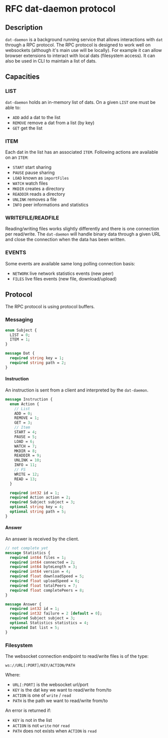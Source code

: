 # RFC dat-daemon protocol

## Description

`dat-daemon` is a background running service that allows interactions with `dat` through a RPC protocol.
The RPC protocol is designed to work well on websockets (although it's main use will be locally). For example it can allow browser extensions to interact with local dats (filesystem access). It can also be used in CLI to maintain a list of dats.

## Capacities

### LIST

`dat-daemon` holds an in-memory list of dats. On a given `LIST` one must be able to:

- `ADD` add a dat to the list
- `REMOVE` remove a dat from a list (by key)
- `GET` get the list

### ITEM

Each dat in the list has an associated `ITEM`. Following actions are available on an `ITEM`:

- `START` start sharing
- `PAUSE` pause sharing
- `LOAD` known as `importFiles`
- `WATCH` watch files
- `MKDIR` creates a directory
- `READDIR` reads a directory
- `UNLINK` removes a file
- `INFO` peer informations and statistics

### WRITEFILE/READFILE

Reading/writing files works slightly differently and there is one connection per read/write. The `dat-daemon` will handle binary data through a given URL and close the connection when the data has been written.

### EVENTS

Some events are available same long polling connection basis:

- `NETWORK` live network statistics events (new peer)
- `FILES` live files events (new file, download/upload)

## Protocol

The RPC protocol is using protocol buffers.

### Messaging

```protobuf
enum Subject {
  LIST = 0;
  ITEM = 1;
}

message Dat {
  required string key = 1;
  required string path = 2;
}
```

#### Instruction

An instruction is sent from a client and interpreted by the `dat-daemon`.

```protobuf
message Instruction {
  enum Action {
    // List
    ADD = 0;
    REMOVE = 1;
    GET = 3;
    // Item
    START = 4;
    PAUSE = 5;
    LOAD = 6;
    WATCH = 7;
    MKDIR = 8;
    READDIR = 9;
    UNLINK = 10;
    INFO = 11;
    // FS
    WRITE = 12;
    READ = 13;
  }

  required int32 id = 1;
  required Action action = 2;
  required Subject subject = 3;
  optional string key = 4;
  optional string path = 5;
}
```

#### Answer

An answer is received by the client.

```protobuf
// not complete yet
message Statistics {
  required int64 files = 1;
  required int64 connected = 2;
  required int64 byteLength = 3;
  required int64 version = 4;
  required float downloadSpeed = 5;
  required float uploadSpeed = 6;
  required float totalPeers = 7;
  required float completePeers = 8;
}

message Answer {
  required int32 id = 1;
  required int32 failure = 2 [default = 0];
  required Subject subject = 3;
  optional Statistics statistics = 4;
  repeated Dat list = 5;
}
```

### Filesystem

The websocket connection endpoint to read/write files is of the type:

`ws://URL[:PORT]/KEY/ACTION/PATH`

Where:

- `URL[:PORT]` is the websocket url/port
- `KEY` is the dat key we want to read/write from/to
- `ACTION` is one of `write` / `read`
- `PATH` is the path we want to read/write from/to

An error is returned if:

- `KEY` is not in the list
- `ACTION` is not `write` nor `read`
- `PATH` does not exists when `ACTION` is `read`


